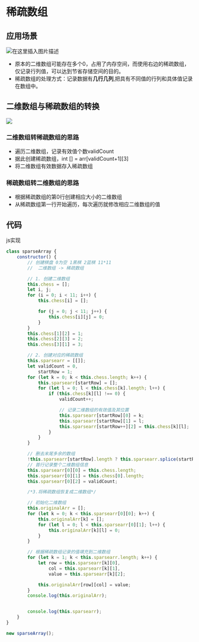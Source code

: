 # 稀疏数组



## 应用场景



![在这里插入图片描述](https://img-blog.csdnimg.cn/20200825075322317.png?x-oss-process=image/watermark,type_ZmFuZ3poZW5naGVpdGk,shadow_10,text_aHR0cHM6Ly9ibG9nLmNzZG4ubmV0L1pIZ29nb2dvaGE=,size_16,color_FFFFFF,t_70#pic_center)

- 原本的二维数组可能存在多个0，占用了内存空间，而使用右边的稀疏数组，仅记录行列值，可以达到节省存储空间的目的。
- 稀疏数组的处理方式：记录数据有**几行几列**,把具有不同值的行列和具体值记录在数组中。



## 二维数组与稀疏数组的转换

![](https://p6-juejin.byteimg.com/tos-cn-i-k3u1fbpfcp/51fd05448d0e48209c4d321fb61d6bc8~tplv-k3u1fbpfcp-zoom-1.image)



### 二维数组转稀疏数组的思路

- 遍历二维数组，记录有效值个数validCount
- 据此创建稀疏数组，int [] = arr\[validCount+1\][3]
- 将二维数组有效数据存入稀疏数组



### 稀疏数组转二维数组的思路

- 根据稀疏数组的第0行创建相应大小的二维数组
- 从稀疏数组第一行开始遍历，每次遍历就修改相应二维数组的值





## 代码

js实现

```js
class sparseArray {
    constructor() {
        // 创建棋盘 0为空 1黑棋 2蓝棋 11*11
        //  二维数组 -> 稀疏数组

        // 1. 创建二维数组
        this.chess = [];
        let i, j;
        for (i = 0; i < 11; i++) {
            this.chess[i] = [];

            for (j = 0; j < 11; j++) {
                this.chess[i][j] = 0;
            }
        }
        this.chess[1][2] = 1;
        this.chess[2][3] = 2;
        this.chess[3][1] = 3;

        // 2. 创建对应的稀疏数组
        this.sparsearr = [[]];
        let validCount = 0,
            startRow = 1;
        for (let k = 0; k < this.chess.length; k++) {
            this.sparsearr[startRow] = [];
            for (let l = 0; l < this.chess[k].length; l++) {
                if (this.chess[k][l] !== 0) {
                    validCount++;

                    // 记录二维数组的有效值及其位置
                    this.sparsearr[startRow][0] = k;
                    this.sparsearr[startRow][1] = l;
                    this.sparsearr[startRow++][2] = this.chess[k][l];
                }
            }
        }

        // 删去末尾多余的数组
        !this.sparsearr[startRow].length ? this.sparsearr.splice(startRow, 1) : null;
        // 首行记录整个二维数组信息
        this.sparsearr[0][0] = this.chess.length;
        this.sparsearr[0][1] = this.chess[0].length;
        this.sparsearr[0][2] = validCount;

        /*3.将稀疏数组恢复成二维数组*/

        // 初始化二维数组
        this.originalArr = [];
        for (let k = 0; k < this.sparsearr[0][0]; k++) {
            this.originalArr[k] = [];
            for (let l = 0; l < this.sparsearr[0][1]; l++) {
                this.originalArr[k][l] = 0;
            }
        }

        // 根据稀疏数组记录的值填充到二维数组
        for (let k = 1; k < this.sparsearr.length; k++) {
            let row = this.sparsearr[k][0],
                col = this.sparsearr[k][1],
                value = this.sparsearr[k][2];

            this.originalArr[row][col] = value;
        }
        console.log(this.originalArr);


        console.log(this.sparsearr);
    }
}

new sparseArray();
```

